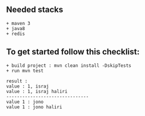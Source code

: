 ## Needed stacks
    + maven 3
    + java8
    + redis
    
## To get started follow this checklist:
    + build project : mvn clean install -DskipTests
    + run mvn test
    
    result :
    value : 1, israj
    value : 1, israj haliri
    -------------------------------
    value 1 : jono
    value 1 : jono haliri
